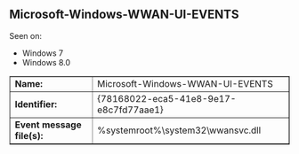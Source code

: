 ## Microsoft-Windows-WWAN-UI-EVENTS

Seen on:
* Windows 7
* Windows 8.0

<table border="1" class="docutils">
  <tbody>
    <tr>
      <td><b>Name:</b></td>
      <td>Microsoft-Windows-WWAN-UI-EVENTS</td>
    </tr>
    <tr>
      <td><b>Identifier:</b></td>
      <td>{78168022-eca5-41e8-9e17-e8c7fd77aae1}</td>
    </tr>
    <tr>
      <td><b>Event message file(s):</b></td>
      <td>%systemroot%\system32\wwansvc.dll</td>
    </tr>
  </tbody>
</table>

&nbsp;

